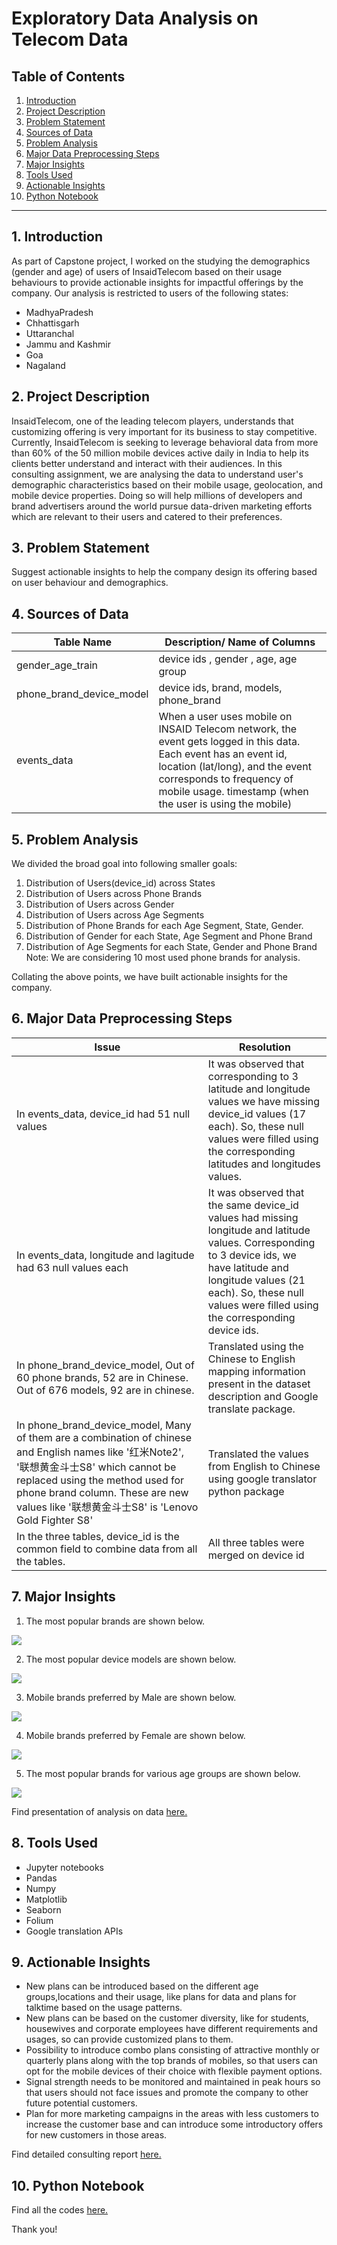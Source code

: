 # Exploratory Data Analysis on Telecom Data

## Table of Contents
1. [Introduction](#section1)
2. [Project Description](#section2)
3. [Problem Statement](#section3)
4. [Sources of Data](#section4)
5. [Problem Analysis](#section5)
6. [Major Data Preprocessing Steps](#section6)
7. [Major Insights](#section7)
8. [Tools Used](#section8)
9. [Actionable Insights](#section9)
10. [Python Notebook](#section10)
-------
<a id=section1></a>
## 1. Introduction
As part of Capstone project, I worked on the studying the demographics (gender and age) of users of InsaidTelecom based on their usage behaviours to provide actionable insights for impactful offerings by the company. Our analysis is restricted to users of the following states:
- MadhyaPradesh 
- Chhattisgarh
- Uttaranchal
- Jammu and Kashmir 
- Goa
- Nagaland  

<a id=section2></a>
## 2. Project Description
InsaidTelecom, one of the leading telecom players, understands that customizing offering is very important for its business to stay competitive.
Currently, InsaidTelecom is seeking to leverage behavioral data from more than 60% of the 50 million mobile devices active daily in India to help its clients better understand and interact with their audiences.
In this consulting assignment, we are analysing the data to understand user's demographic characteristics based on their mobile usage, geolocation, and mobile device properties.
Doing so will help millions of developers and brand advertisers around the world pursue data-driven marketing efforts which are relevant to their users and catered to their preferences.

<a id=section3></a>
## 3. Problem Statement
Suggest actionable insights to help the company design its offering based on user behaviour and demographics.

<a id=section4></a>
## 4. Sources of Data
|   Table Name | Description/ Name of Columns  |
| ------------ | ------------ |
| gender_age_train  | device ids , gender , age,  age group   |
| phone_brand_device_model  | device ids, brand, models, phone_brand |
| events_data | When a user uses mobile on INSAID Telecom network, the event gets logged in this data. Each event has an event id, location (lat/long), and the event corresponds to frequency of mobile usage. timestamp (when the user is using the mobile) |

<a id=section5></a>
## 5. Problem Analysis
We divided the broad goal into following smaller goals:
1.	Distribution of Users(device_id) across States
2.	Distribution of Users across Phone Brands
3.	Distribution of Users across Gender
4.	Distribution of Users across Age Segments
5.	Distribution of Phone Brands for each Age Segment, State, Gender.
6.	Distribution of Gender for each State, Age Segment and Phone Brand
7.	Distribution of Age Segments for each State, Gender and Phone Brand
Note: We are considering 10 most used phone brands for analysis.

Collating the above points, we have built actionable insights for the company.

<a id=section6></a>
## 6. Major Data Preprocessing Steps
|  Issue | Resolution   |
| ------------ | ------------ |
| In events_data, device_id had 51 null values | It was observed that corresponding to 3 latitude and longitude values we have missing device_id values (17 each). So, these null values were filled using the corresponding latitudes and longitudes values.|
| In events_data, longitude and lagitude had 63 null values each  | It was observed that the same device_id values had missing longitude and latitude values. Corresponding to 3 device ids, we have latitude and longitude values (21 each). So, these null values were filled using the corresponding device ids.  |
| In phone_brand_device_model, Out of 60 phone brands, 52 are in Chinese. Out of 676 models, 92 are in chinese. | Translated using the Chinese to English mapping information present in the dataset description and Google translate package. |
| In phone_brand_device_model, Many of them are a combination of chinese and English names like '红米Note2', '联想黄金斗士S8' which cannot be replaced using the method used for phone brand column. These are new values like '联想黄金斗士S8' is 'Lenovo Gold Fighter S8' | Translated the values from English to Chinese using google translator python package |
| In the three tables, device_id is the common field to combine data from all the tables.  | All three tables were merged on device id |

<a id=section7></a>
## 7. Major Insights
1. The most popular brands are shown below.

![](https://github.com/somagicc/Exploratory-Data_Analysis-on-Telecom-Data/blob/master/Images/Popular_brands.png)

2. The most popular device models are shown below.

![](https://github.com/somagicc/Exploratory-Data_Analysis-on-Telecom-Data/blob/master/Images/Popular_device_models.png)

3. Mobile brands preferred by Male are shown below.

![](https://github.com/somagicc/Exploratory-Data_Analysis-on-Telecom-Data/blob/master/Images/Brands%20preferred%20by%20Male.png)

4. Mobile brands preferred by Female are shown below.

![](https://github.com/somagicc/Exploratory-Data_Analysis-on-Telecom-Data/blob/master/Images/Brands%20preferred%20by%20Female.png)

5. The most popular brands for various age groups are shown below.

![](https://github.com/somagicc/Exploratory-Data_Analysis-on-Telecom-Data/blob/master/Images/Most%20popular%20brands%20for%20various%20age%20groups.png)

Find presentation of analysis on data [here.]()

<a id=section8></a>
## 8. Tools Used
- Jupyter notebooks
- Pandas
- Numpy
- Matplotlib
- Seaborn
- Folium
- Google translation APIs

<a id=section9></a>
## 9. Actionable Insights
- New plans can be introduced based on the different age groups,locations and their usage, like plans for data and plans for talktime based on the usage patterns.
- New plans can be based on the customer diversity, like for students, housewives and corporate employees have different requirements and usages, so can provide customized plans to them.
- Possibility to introduce combo plans consisting of attractive monthly or quarterly  plans along with the top brands of mobiles, so that users can opt for the mobile devices of their choice with flexible payment options.
- Signal strength needs to be monitored and maintained in peak hours so that users should not face issues and promote the company to other future potential customers.
- Plan for more marketing campaigns in the areas with less customers to increase the customer base and can introduce some introductory offers for new customers in those areas.

Find detailed consulting report [here.]()

<a id=section10></a>
## 10. Python Notebook
Find all the codes [here.]()

Thank you!
